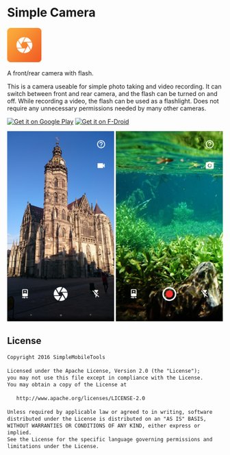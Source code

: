 # Simple Camera
<img alt="Logo" src="app/src/main/res/mipmap-xxxhdpi/launcher.png" width="80">

A front/rear camera with flash.

This is a camera useable for simple photo taking and video recording. It can switch between front and rear camera, and the flash can be turned on and off. While recording a video, the flash can be used as a flashlight. Does not require any unnecessary permissions needed by many other cameras.

<a href='https://play.google.com/store/apps/details?id=com.simplemobiletools.camera'><img alt='Get it on Google Play' src='https://play.google.com/intl/en_us/badges/images/generic/en_badge_web_generic.png' height=60/></a>
<a href="https://f-droid.org/app/com.simplemobiletools.camera"><img src="https://f-droid.org/badge/get-it-on.png" alt="Get it on F-Droid" height="60"></a>

<img alt="App image" src="screenshots/app.jpg" width="250">
<img alt="App image" src="screenshots/app_2.jpg" width="250">

License
-------
    Copyright 2016 SimpleMobileTools
    
    Licensed under the Apache License, Version 2.0 (the "License");
    you may not use this file except in compliance with the License.
    You may obtain a copy of the License at
    
       http://www.apache.org/licenses/LICENSE-2.0
    
    Unless required by applicable law or agreed to in writing, software
    distributed under the License is distributed on an "AS IS" BASIS,
    WITHOUT WARRANTIES OR CONDITIONS OF ANY KIND, either express or implied.
    See the License for the specific language governing permissions and
    limitations under the License.

